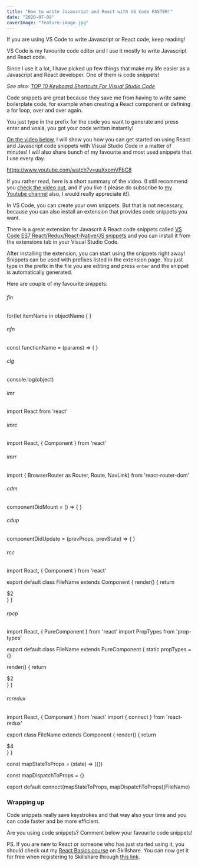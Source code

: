```yaml
---
title: "How to write Javascript and React with VS Code FASTER!"
date: "2020-07-09"
coverImage: "feature-image.jpg"
---
```


If you are using VS Code to write Javascript or React code, keep reading!

VS Code is my favourite code editor and I use it mostly to write Javascript and React code.

Since I use it a lot, I have picked up few things that make my life easier as a Javascript and React developer. One of them is code snippets!

_See also: [TOP 10 Keyboard Shortcuts For Visual Studio Code](https://codepulse.blog/top-10-keyboard-shortcuts-for-visual-studio-code/)_

Code snippets are great because they save me from having to write same boilerplate code, for example when creating a React component or defining a for loop, over and over again.

You just type in the prefix for the code you want to generate and press enter and voalá, you got your code written instantly!

[On the video below](https://www.youtube.com/watch?v=uuXxomVFbC8), I will show you how you can get started on using React and Javascript code snippets with Visual Studio Code in a matter of minutes! I will also share bunch of my favourite and most used snippets that I use every day.

https://www.youtube.com/watch?v=uuXxomVFbC8

If you rather read, here is a short summary of the video. (I still recommend you [check the video out](https://www.youtube.com/watch?v=uuXxomVFbC8), and if you like it please do subscribe to [my Youtube channel](https://www.youtube.com/channel/UC34UXFLKqdW3cpk5CBu2Siw) also, I would really appreciate it!).

In VS Code, you can create your own snippets. But that is not necessary, because you can also install an extension that provides code snippets you want.

There is a great extension for Javascrit & React code snippets called [VS Code ES7 React/Redux/React-Native/JS snippets](https://marketplace.visualstudio.com/items?itemName=dsznajder.es7-react-js-snippets) and you can install it from the extensions tab in your Visual Studio Code.

After installing the extension, you can start using the snippets right away! Snippets can be used with prefixes listed in the extension page. You just type in the prefix in the file you are editing and press `enter` and the snippet is automatically generated.

Here are couple of my favourite snippets:

###### fin

for(let itemName in objectName { }

###### nfn

const functionName = (params) => { }

###### clg

console.log(object)

###### imr

import React from 'react'

###### imrc

import React, { Component } from 'react'

###### imrr

import { BrowserRouter as Router, Route, NavLink} from 'react-router-dom'

###### cdm

componentDidMount = () => { }

###### cdup

componentDidUpdate = (prevProps, prevState) => { }

###### rcc

import React, { Component } from 'react'

export default class FileName extends Component {
  render() {
    return <div>$2</div>
  }
}

###### rpcp

import React, { PureComponent } from 'react'
import PropTypes from 'prop-types'

export default class FileName extends PureComponent {
  static propTypes = {}

  render() {
    return <div>$2</div>
  }
}

###### rcredux

import React, { Component } from 'react'
import { connect } from 'react-redux'

export class FileName extends Component {
  render() {
    return <div>$4</div>
  }
}

const mapStateToProps = (state) => ({})

const mapDispatchToProps = {}

export default connect(mapStateToProps, mapDispatchToProps)(FileName)

### Wrapping up

Code snippets really save keystrokes and that way also your time and you can code faster and be more efficient.

Are you using code snippets? Comment below your favourite code snippets!

PS. If you are new to React or someone who has just started using it, you should check out my [React Basics course](https://skl.sh/2XAKn7u) on Skillshare. You can now get it for free when registering to Skillshare through [this link](https://skl.sh/2XAKn7u).
